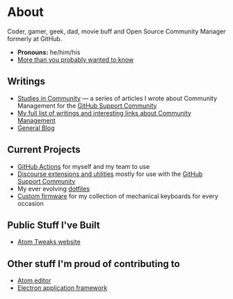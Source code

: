 # About

Coder, gamer, geek, dad, movie buff and Open Source Community Manager formerly at GitHub.

* **Pronouns:** he/him/his
* [More than you probably wanted to know](https://www.lee-dohm.com/about/)

## Writings

* [Studies in Community](https://github.community/c/github-original-series/studies-in-community/30) &mdash; a series of articles I wrote about Community Management for the [GitHub Support Community](https://github.community)
* [My full list of writings and interesting links about Community Management](https://github.com/lee-dohm/community-manager)
* [General Blog](https://www.lee-dohm.com)

## Current Projects

* [GitHub Actions](https://github.com/lee-dohm?tab=repositories&q=topic%3Aaction&type=source&language=) for myself and my team to use
* [Discourse extensions and utilities](https://github.com/lee-dohm?tab=repositories&q=topic%3Adiscourse&type=source&language=) mostly for use with the [GitHub Support Community](https://github.community)
* My ever evolving [dotfiles](https://github.com/lee-dohm/dotfiles)
* [Custom firmware](https://github.com/lee-dohm/keyboard-firmware) for my collection of mechanical keyboards for every occasion

## Public Stuff I've Built

* [Atom Tweaks website](https://www.atom-tweaks.com)

## Other stuff I'm proud of contributing to

* [Atom editor](https://atom.io)
* [Electron application framework](https://www.electronjs.org/)
